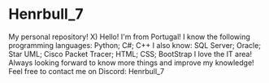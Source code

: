 # Henrbull_7
My personal repository! X)
Hello! I'm from Portugal!
I know the following programming languages: Python; C#; C++
I also know: SQL Server; Oracle; Star UML; Cisco Packet Tracer; HTML; CSS; BootStrap
I love the IT area! Always looking forward to know more things and improve my knowledge!
Feel free to contact me on Discord: Henrbull_7
